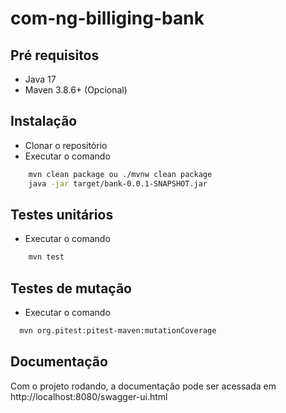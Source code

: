 # com-ng-billiging-bank

## Pré requisitos

* Java 17
* Maven 3.8.6+ (Opcional)

## Instalação

* Clonar o repositório
* Executar o comando

```bash
    mvn clean package ou ./mvnw clean package
    java -jar target/bank-0.0.1-SNAPSHOT.jar
```

## Testes unitários

* Executar o comando

```bash
    mvn test
```

## Testes de mutação

* Executar o comando

```bash
  mvn org.pitest:pitest-maven:mutationCoverage
```

## Documentação

Com o projeto rodando, a documentação pode ser acessada em http://localhost:8080/swagger-ui.html

